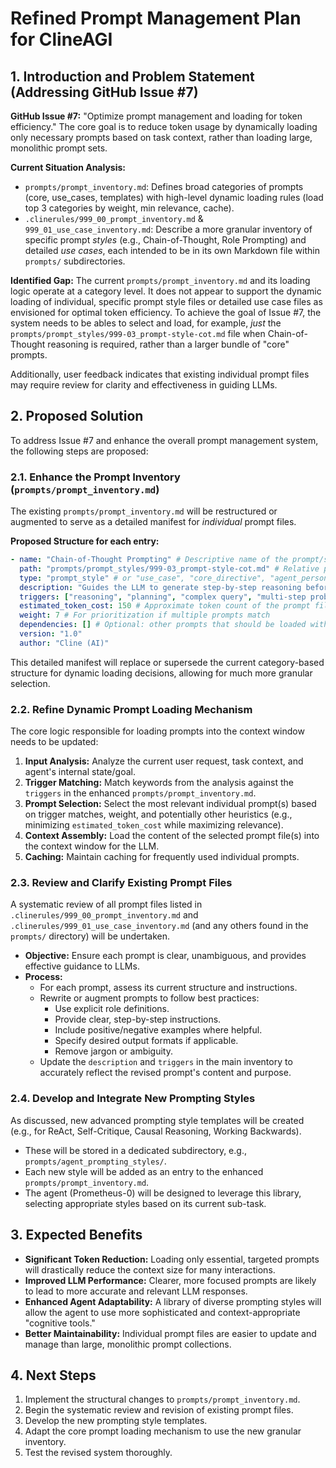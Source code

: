 # Refined Prompt Management Plan for ClineAGI

## 1. Introduction and Problem Statement (Addressing GitHub Issue #7)

**GitHub Issue #7:** "Optimize prompt management and loading for token efficiency."
The core goal is to reduce token usage by dynamically loading only necessary prompts based on task context, rather than loading large, monolithic prompt sets.

**Current Situation Analysis:**
- `prompts/prompt_inventory.md`: Defines broad categories of prompts (core, use_cases, templates) with high-level dynamic loading rules (load top 3 categories by weight, min relevance, cache).
- `.clinerules/999_00_prompt_inventory.md` & `999_01_use_case_inventory.md`: Describe a more granular inventory of specific prompt *styles* (e.g., Chain-of-Thought, Role Prompting) and detailed *use cases*, each intended to be in its own Markdown file within `prompts/` subdirectories.

**Identified Gap:**
The current `prompts/prompt_inventory.md` and its loading logic operate at a category level. It does not appear to support the dynamic loading of individual, specific prompt style files or detailed use case files as envisioned for optimal token efficiency. To achieve the goal of Issue #7, the system needs to be ables to select and load, for example, *just* the `prompts/prompt_styles/999-03_prompt-style-cot.md` file when Chain-of-Thought reasoning is required, rather than a larger bundle of "core" prompts.

Additionally, user feedback indicates that existing individual prompt files may require review for clarity and effectiveness in guiding LLMs.

## 2. Proposed Solution

To address Issue #7 and enhance the overall prompt management system, the following steps are proposed:

### 2.1. Enhance the Prompt Inventory (`prompts/prompt_inventory.md`)
The existing `prompts/prompt_inventory.md` will be restructured or augmented to serve as a detailed manifest for *individual* prompt files.

**Proposed Structure for each entry:**
```yaml
- name: "Chain-of-Thought Prompting" # Descriptive name of the prompt/style
  path: "prompts/prompt_styles/999-03_prompt-style-cot.md" # Relative path to the .md file
  type: "prompt_style" # or "use_case", "core_directive", "agent_persona"
  description: "Guides the LLM to generate step-by-step reasoning before providing an answer."
  triggers: ["reasoning", "planning", "complex query", "multi-step problem"] # Keywords or task types
  estimated_token_cost: 150 # Approximate token count of the prompt file
  weight: 7 # For prioritization if multiple prompts match
  dependencies: [] # Optional: other prompts that should be loaded with this one
  version: "1.0"
  author: "Cline (AI)"
```

This detailed manifest will replace or supersede the current category-based structure for dynamic loading decisions, allowing for much more granular selection.

### 2.2. Refine Dynamic Prompt Loading Mechanism
The core logic responsible for loading prompts into the context window needs to be updated:
1.  **Input Analysis:** Analyze the current user request, task context, and agent's internal state/goal.
2.  **Trigger Matching:** Match keywords from the analysis against the `triggers` in the enhanced `prompts/prompt_inventory.md`.
3.  **Prompt Selection:** Select the most relevant individual prompt(s) based on trigger matches, weight, and potentially other heuristics (e.g., minimizing `estimated_token_cost` while maximizing relevance).
4.  **Context Assembly:** Load the content of the selected prompt file(s) into the context window for the LLM.
5.  **Caching:** Maintain caching for frequently used individual prompts.

### 2.3. Review and Clarify Existing Prompt Files
A systematic review of all prompt files listed in `.clinerules/999_00_prompt_inventory.md` and `.clinerules/999_01_use_case_inventory.md` (and any others found in the `prompts/` directory) will be undertaken.
*   **Objective:** Ensure each prompt is clear, unambiguous, and provides effective guidance to LLMs.
*   **Process:**
    *   For each prompt, assess its current structure and instructions.
    *   Rewrite or augment prompts to follow best practices:
        *   Use explicit role definitions.
        *   Provide clear, step-by-step instructions.
        *   Include positive/negative examples where helpful.
        *   Specify desired output formats if applicable.
        *   Remove jargon or ambiguity.
    *   Update the `description` and `triggers` in the main inventory to accurately reflect the revised prompt's content and purpose.

### 2.4. Develop and Integrate New Prompting Styles
As discussed, new advanced prompting style templates will be created (e.g., for ReAct, Self-Critique, Causal Reasoning, Working Backwards).
*   These will be stored in a dedicated subdirectory, e.g., `prompts/agent_prompting_styles/`.
*   Each new style will be added as an entry to the enhanced `prompts/prompt_inventory.md`.
*   The agent (Prometheus-0) will be designed to leverage this library, selecting appropriate styles based on its current sub-task.

## 3. Expected Benefits
*   **Significant Token Reduction:** Loading only essential, targeted prompts will drastically reduce the context size for many interactions.
*   **Improved LLM Performance:** Clearer, more focused prompts are likely to lead to more accurate and relevant LLM responses.
*   **Enhanced Agent Adaptability:** A library of diverse prompting styles will allow the agent to use more sophisticated and context-appropriate "cognitive tools."
*   **Better Maintainability:** Individual prompt files are easier to update and manage than large, monolithic prompt collections.

## 4. Next Steps
1.  Implement the structural changes to `prompts/prompt_inventory.md`.
2.  Begin the systematic review and revision of existing prompt files.
3.  Develop the new prompting style templates.
4.  Adapt the core prompt loading mechanism to use the new granular inventory.
5.  Test the revised system thoroughly.
